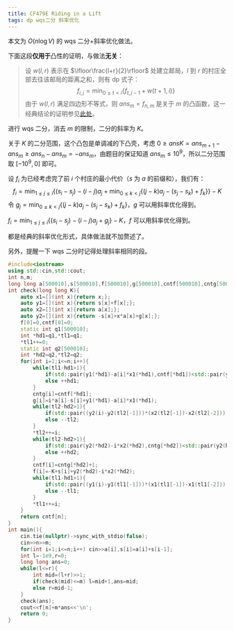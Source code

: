 ```yaml
---
title: CF479E Riding in a Lift
tags: dp wqs二分 斜率优化
---
```


本文为 $O(n\log V)$ 的 wqs 二分+斜率优化做法。

下面这段**仅用于**凸性的证明，与做法**无关**：

>设 $w(l,r)$ 表示在 $\lfloor\frac{l+r}{2}\rfloor$ 处建立邮局，$l$ 到 $r$ 的村庄全部去往该邮局的距离之和，则有 dp 式子：
>$$
>f_{i,j}=\min_{0\le t<i}\{f_{t,j-1}+w(t+1,i)\}
>$$
>由于 $w(l,r)$ 满足四边形不等式，则 $ans_m=f_{n,m}$ 是关于 $m$ 的凸函数，这一经典结论的证明参见[此处](https://www.cnblogs.com/Itst/p/12805678.html)。

进行 wqs 二分，消去 $m$ 的限制，二分的斜率为 $K$。

关于 $K$ 的二分范围，这个凸包是单调减的下凸壳，考虑 $0\ge ansK=ans_{m+1}-ans_m\ge ans_{n}-ans_m=-ans_m$，由题目的保证知道 $ans_m\le 10^9$，所以二分范围取 $[-10^9,0]$ 即可。

设 $f_i$ 为已经考虑完了前 $i$ 个村庄的最小代价（$s$ 为 $a$ 的前缀和），我们有：
$$
f_i=\min_{1\le j\le i}\{(s_i-s_j)-(i-j)a_j+\min_{0\le k<j}\{(j-k)a_j-(s_j-s_k)+f_k\}\}-K
$$
令 $g_j=\min_{0\le k<j}\{(j-k)a_j-(s_j-s_k)+f_k\}$，$g$ 可以用斜率优化得到。

$f_i=\min_{1\le j\le i}\{(s_i-s_j)-(i-j)a_j+g_j\}-K$，$f$ 可以用斜率优化得到。

都是经典的斜率优化形式，具体做法就不加赘述了。

另外，提醒一下 wqs 二分时记得处理斜率相同的段。

```cpp
#include<iostream>
using std::cin,std::cout;
int n,m;
long long a[500010],s[500010],f[500010],g[500010],cntf[500010],cntg[500010];
int check(long long K){
	auto x1=[](int x){return x;};
	auto y1=[](int x){return s[x]+f[x];};
	auto x2=[](int x){return a[x];};
	auto y2=[](int x){return -s[x]+x*a[x]+g[x];};
	f[0]=0,cntf[0]=0;
	static int q1[500010];
	int *hd1=q1,*tl1=q1;
	*tl1++=0;
	static int q2[500010];
	int *hd2=q2,*tl2=q2;
	for(int i=1;i<=n;i++){
		while(tl1-hd1>1){
			if(std::pair(y1(*hd1)-a[i]*x1(*hd1),cntf[*hd1])<std::pair(y1(hd1[1])-a[i]*x1(hd1[1]),cntf[hd1[1]])) break;
			else ++hd1;
		}
		cntg[i]=cntf[*hd1];
		g[i]=i*a[i]-s[i]+y1(*hd1)-a[i]*x1(*hd1);
		while(tl2-hd2>1){
			if(std::pair((y2(i)-y2(tl2[-1]))*(x2(tl2[-1])-x2(tl2[-2])),cntg[i])>std::pair((y2(tl2[-1])-y2(tl2[-2]))*(x2(i)-x2(tl2[-1])),cntg[tl2[-1]])) break;
			else --tl2;
		}
		*tl2++=i;
		while(tl2-hd2>1){
			if(std::pair(y2(*hd2)-i*x2(*hd2),cntg[*hd2])<std::pair(y2(hd2[1])-i*x2(hd2[1]),cntg[hd2[1]])) break;
			else ++hd2;
		}
		cntf[i]=cntg[*hd2]+1;
		f[i]=-K+s[i]+y2(*hd2)-i*x2(*hd2);
		while(tl1-hd1>1){
			if(std::pair((y1(i)-y1(tl1[-1]))*(x1(tl1[-1])-x1(tl1[-2])),cntf[i])>std::pair((y1(tl1[-1])-y1(tl1[-2]))*(x1(i)-x1(tl1[-1])),cntf[tl1[-1]])) break;
			else --tl1;
		}
		*tl1++=i;
	}
	return cntf[n];
}
int main(){
	cin.tie(nullptr)->sync_with_stdio(false);
	cin>>n>>m;
	for(int i=1;i<=n;i++) cin>>a[i],s[i]=a[i]+s[i-1];
	int l=-1e9,r=0;
	long long ans=0;
	while(l<=r){
		int mid=(l+r)>>1;
		if(check(mid)<=m) l=mid+1,ans=mid;
		else r=mid-1;
	}
	check(ans);
	cout<<f[n]+m*ans<<'\n';
	return 0;
}
```
